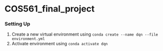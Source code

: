 # COS561_final_project

### Setting Up
1. Create a new virtual environment using `conda create --name dqn --file environment.yml`
2. Activate environment using `conda activate dqn`